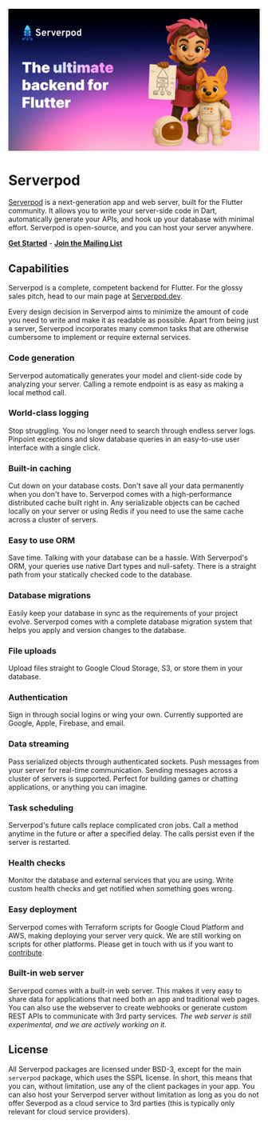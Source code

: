 ![Serverpod banner](https://github.com/serverpod/serverpod/raw/main/misc/images/github-header.webp)

# Serverpod
[Serverpod](https://serverpod.dev) is a next-generation app and web server, built for the Flutter community. It allows you to write your server-side code in Dart, automatically generate your APIs, and hook up your database with minimal effort. Serverpod is open-source, and you can host your server anywhere.

__[Get Started](https://docs.serverpod.dev)__ - __[Join the Mailing List](https://serverpod.news)__

## Capabilities

Serverpod is a complete, competent backend for Flutter. For the glossy sales pitch, head to our main page at [Serverpod.dev](https://serverpod.dev).

Every design decision in Serverpod aims to minimize the amount of code you need to write and make it as readable as possible. Apart from being just a server, Serverpod incorporates many common tasks that are otherwise cumbersome to implement or require external services.

### Code generation
Serverpod automatically generates your model and client-side code by analyzing your server. Calling a remote endpoint is as easy as making a local method call.

### World-class logging
Stop struggling. You no longer need to search through endless server logs. Pinpoint exceptions and slow database queries in an easy-to-use user interface with a single click.

### Built-in caching
Cut down on your database costs. Don't save all your data permanently when you don't have to. Serverpod comes with a high-performance distributed cache built right in. Any serializable objects can be cached locally on your server or using Redis if you need to use the same cache across a cluster of servers.

### Easy to use ORM
Save time. Talking with your database can be a hassle. With Serverpod's ORM, your queries use native Dart types and null-safety. There is a straight path from your statically checked code to the database.

### Database migrations
Easily keep your database in sync as the requirements of your project evolve. Serverpod comes with a complete database migration system that helps you apply and version changes to the database. 

### File uploads
Upload files straight to Google Cloud Storage, S3, or store them in your database.

### Authentication
Sign in through social logins or wing your own. Currently supported are Google, Apple, Firebase, and email.

### Data streaming
Pass serialized objects through authenticated sockets. Push messages from your server for real-time communication. Sending messages across a cluster of servers is supported. Perfect for building games or chatting applications, or anything you can imagine.

### Task scheduling
Serverpod's future calls replace complicated cron jobs. Call a method anytime in the future or after a specified delay. The calls persist even if the server is restarted.

### Health checks
Monitor the database and external services that you are using. Write custom health checks and get notified when something goes wrong.

### Easy deployment
Serverpod comes with Terraform scripts for Google Cloud Platform and AWS, making deploying your server very quick. We are still working on scripts for other platforms. Please get in touch with us if you want to [contribute](/contribute).

### Built-in web server
Serverpod comes with a built-in web server. This makes it very easy to share data for applications that need both an app and traditional web pages. You can also use the webserver to create webhooks or generate custom REST APIs to communicate with 3rd party services. _The web server is still experimental, and we are actively working on it_.


## License
All Serverpod packages are licensed under BSD-3, except for the main `serverpod` package, which uses the SSPL license. In short, this means that you can, without limitation, use any of the client packages in your app. You can also host your Serverpod server without limitation as long as you do not offer Severpod as a cloud service to 3rd parties (this is typically only relevant for cloud service providers).
